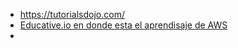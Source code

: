 * https://tutorialsdojo.com/
* [Educative.io en donde esta el aprendisaje de AWS](https://www.educative.io/courses/learn-the-a-to-z-of-amazon-web-services-aws)
* 
